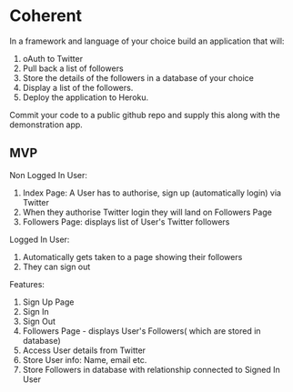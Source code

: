 
# Coherent

In a framework and language of your choice build an application that will:

1. oAuth to Twitter
2. Pull back a list of followers
3. Store the details of the followers in a database of your choice
4. Display a list of the followers.
5. Deploy the application to Heroku.

Commit your code to a public github repo and supply this along with the demonstration app.

## MVP


Non Logged In User:

1. Index Page: A User has to authorise, sign up (automatically login) via Twitter
2. When they authorise Twitter login they will land on Followers Page
3. Followers Page: displays list of User's Twitter followers

Logged In User:

1. Automatically gets taken to a page showing their followers
2. They can sign out

Features:

1. Sign Up Page
2. Sign In
3. Sign Out
4. Followers Page - displays User's Followers( which are stored in database)
5. Access User details from Twitter
6. Store User info: Name, email etc.
7. Store Followers in database with relationship connected to Signed In User
